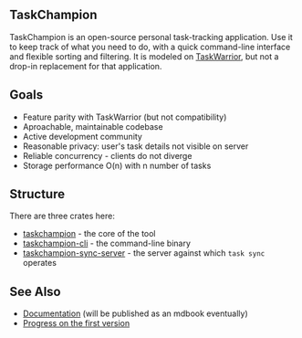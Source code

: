 TaskChampion
------------

TaskChampion is an open-source personal task-tracking application.
Use it to keep track of what you need to do, with a quick command-line interface and flexible sorting and filtering.
It is modeled on [TaskWarrior](https://taskwarrior.org), but not a drop-in replacement for that application.

## Goals

 * Feature parity with TaskWarrior (but not compatibility)
 * Aproachable, maintainable codebase
 * Active development community
 * Reasonable privacy: user's task details not visible on server
 * Reliable concurrency - clients do not diverge
 * Storage performance O(n) with n number of tasks

## Structure

There are three crates here:

 * [taskchampion](./taskchampion) - the core of the tool
 * [taskchampion-cli](./cli) - the command-line binary
 * [taskchampion-sync-server](./sync-server) - the server against which `task sync` operates

## See Also

 * [Documentation](docs/src/SUMMARY.md) (will be published as an mdbook eventually)
 * [Progress on the first version](https://github.com/djmitche/taskwarrior-rust/projects/1)
